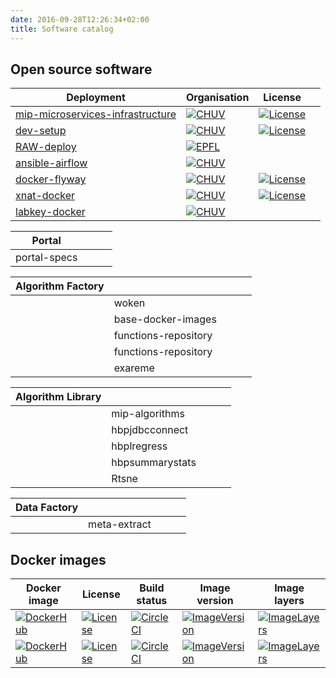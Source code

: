 ```yaml
---
date: 2016-09-28T12:26:34+02:00
title: Software catalog
---
```


## Open source software

| Deployment                                  | Organisation | License |   |
|---------------------------------------------|--------------|---------|---|
| [mip-microservices-infrastructure](https://github.com/HBPSP8Repo/mip-microservices-infrastructure) | [![CHUV](https://img.shields.io/badge/CHUV-LREN-AF4C64.svg)](https://www.unil.ch/lren/en/home.html) | [![License](https://img.shields.io/badge/license-Apache2.0-blue.svg)](https://github.com/LREN-CHUV/mip-microservices-infrastructure/blob/master/LICENSE.md) | |   |
| [dev-setup](https://github.com/HBPSP8Repo/dev-setup) | [![CHUV](https://img.shields.io/badge/CHUV-LREN-AF4C64.svg)](https://www.unil.ch/lren/en/home.html) | [![License](https://img.shields.io/badge/license-Apache2.0-blue.svg)](https://github.com/LREN-CHUV/dev-setup/blob/master/LICENSE.md) |   |   |
| [RAW-deploy](https://github.com/HBPSP8Repo/RAW-deploy) | [![EPFL](https://img.shields.io/badge/EPFL-DIAS-6A5ACD.svg)](http://dias.epfl.ch/) |   |   |
| [ansible-airflow](https://github.com/HBPSP8Repo/ansible-airflow) | [![CHUV](https://img.shields.io/badge/CHUV-LREN-AF4C64.svg)](https://www.unil.ch/lren/en/home.html) |   |   |
| [docker-flyway](https://github.com/HBPSP8Repo/docker-flyway) | [![CHUV](https://img.shields.io/badge/CHUV-LREN-AF4C64.svg)](https://www.unil.ch/lren/en/home.html) | [![License](https://img.shields.io/badge/license-Apache--2.0-blue.svg)](https://github.com/LREN-CHUV/docker-flyway/blob/master/LICENSE) |   |   |
| [xnat-docker](https://github.com/HBPSP8Repo/xnat-docker) | [![CHUV](https://img.shields.io/badge/CHUV-LREN-AF4C64.svg)](https://www.unil.ch/lren/en/home.html) | [![License](https://img.shields.io/badge/license-Apache--2.0-blue.svg)](https://github.com/LREN-CHUV/xnat-docker/blob/master/LICENSE) |   |
| [labkey-docker](https://github.com/HBPSP8Repo/labkey-docker) | [![CHUV](https://img.shields.io/badge/CHUV-LREN-AF4C64.svg)](https://www.unil.ch/lren/en/home.html) |   |   |

| Portal                                      |   |   |   |
|---------------------------------------------|---|---|---|
| portal-specs                                |   |   |   |

| Algorithm Factory |                                  |   |   |   |
|-------------------|----------------------------------|---|---|---|
|                   | woken                            |   |   |   |
|                   | base-docker-images               |   |   |   |
|                   | functions-repository             |   |   |   |
|                   | functions-repository             |   |   |   |
|                   | exareme                          |   |   |   |

| Algorithm Library |                                  |   |   |   |
|-------------------|----------------------------------|---|---|---|
|                   | mip-algorithms                   |   |   |   |
|                   | hbpjdbcconnect                   |   |   |   |
|                   | hbplregress                      |   |   |   |
|                   | hbpsummarystats                  |   |   |   |
|                   | Rtsne                            |   |   |   |

| Data Factory      |                                  |   |   |   |
|-------------------|----------------------------------|---|---|---|
|                   | meta-extract                     |   |   |   |

## Docker images

| Docker image                                | License | Build status | Image version | Image layers |
|---------------------------------------------|---------|--------------|---------------|--------------|
| [![DockerHub](https://img.shields.io/badge/docker-lren%2Fflyway-008bb8.svg)](https://hub.docker.com/r/lren/flyway/) | [![License](https://img.shields.io/badge/license-Apache--2.0-blue.svg)](https://github.com/LREN-CHUV/docker-flyway/blob/master/LICENSE) | [![CircleCI](https://circleci.com/gh/LREN-CHUV/docker-flyway/tree/master.svg?style=svg)](https://circleci.com/gh/LREN-CHUV/docker-flyway/tree/master) | [![ImageVersion](https://images.microbadger.com/badges/version/lren/flyway.svg)](https://hub.docker.com/r/lren/flyway/tags "lren/flyway image tags") | [![ImageLayers](https://images.microbadger.com/badges/image/lren/flyway.svg)](https://microbadger.com/#/images/lren/flyway "lren/flyway on microbadger") |
| [![DockerHub](https://img.shields.io/badge/docker-lren%2Fxnat-008bb8.svg)](https://hub.docker.com/r/lren/xnat/) | [![License](https://img.shields.io/badge/license-MIT-blue.svg)](http://xnat.org/download/) | [![CircleCI](https://circleci.com/gh/LREN-CHUV/xnat-docker/tree/master.svg?style=svg)](https://circleci.com/gh/LREN-CHUV/xnat-docker/tree/master) | [![ImageVersion](https://images.microbadger.com/badges/version/lren/xnat.svg)](https://hub.docker.com/r/lren/xnat/tags "lren/xnat image tags") | [![ImageLayers](https://images.microbadger.com/badges/image/lren/xnat.svg)](https://microbadger.com/#/images/lren/xnat "lren/xnat on microbadger") |
